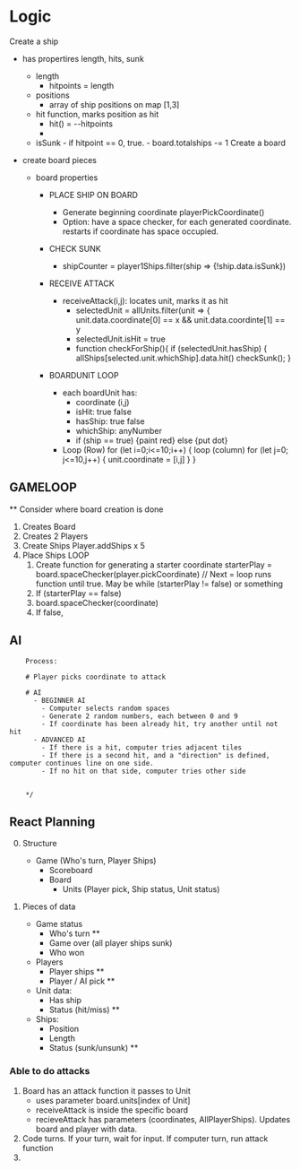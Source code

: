 # Logic

Create a ship

- has propertires length, hits, sunk
  - length
    - hitpoints = length
  - positions
    - array of ship positions on map [1,3]
  - hit function, marks position as hit
    - hit() = --hitpoints
    -
  - isSunk - if hitpoint == 0, true. - board.totalships -= 1
    Create a board
- create board pieces

  - board properties

    - PLACE SHIP ON BOARD

      - Generate beginning coordinate playerPickCoordinate()
      - Option: have a space checker, for each generated coordinate. restarts if coordinate has space occupied.

    - CHECK SUNK

      - shipCounter = player1Ships.filter(ship => {!ship.data.isSunk})

    - RECEIVE ATTACK

      - receiveAttack(i,j): locates unit, marks it as hit
        - selectedUnit = allUnits.filter(unit => {
          unit.data.coordinate[0] == x && unit.data.coordinte[1] == y
        - selectedUnit.isHit = true
        - function checkForShip(){
          if (selectedUnit.hasShip) {
          allShips[selected.unit.whichShip].data.hit()
          checkSunk();
          }

    - BOARDUNIT LOOP
      - each boardUnit has:
        - coordinate (i,j)
        - isHit: true false
        - hasShip: true false
        - whichShip: anyNumber
        - if (ship == true) {paint red} else {put dot}
      - Loop (Row) for (let i=0;i<=10;i++) {
        loop (column) for (let j=0; j<=10,j++) {
        unit.coordinate = [i,j]
        }
        }

## GAMELOOP

\*\* Consider where board creation is done

1. Creates Board
2. Creates 2 Players
3. Create Ships Player.addShips x 5
4. Place Ships
   LOOP
   1. Create function for generating a starter coordinate
      starterPlay = board.spaceChecker(player.pickCoordinate)
      // Next = loop runs function until true.
      May be while (starterPlay != false) or something
   1. If (starterPlay == false)
   1. board.spaceChecker(coordinate)
   1. If false,

## AI

        Process:

        # Player picks coordinate to attack

        # AI
          - BEGINNER AI
            - Computer selects random spaces
            - Generate 2 random numbers, each between 0 and 9
            - If coordinate has been already hit, try another until not hit
          - ADVANCED AI
            - If there is a hit, computer tries adjacent tiles
            - If there is a second hit, and a "direction" is defined, computer continues line on one side.
            - If no hit on that side, computer tries other side


        */

## React Planning

0. Structure

   - Game (Who's turn, Player Ships)
     - Scoreboard
     - Board
       - Units (Player pick, Ship status, Unit status)

1. Pieces of data
   - Game status
     - Who's turn \*\*
     - Game over (all player ships sunk)
     - Who won
   - Players
     - Player ships \*\*
     - Player / AI pick \*\*
   - Unit data:
     - Has ship
     - Status (hit/miss) \*\*
   - Ships:
     - Position
     - Length
     - Status (sunk/unsunk) \*\*

### Able to do attacks

1. Board has an attack function it passes to Unit
   - uses parameter board.units[index of Unit]
   - receiveAttack is inside the specific board
   - recieveAttack has parameters (coordinates, AllPlayerShips). Updates board and player with data.
2. Code turns. If your turn, wait for input. If computer turn, run attack function
3.
